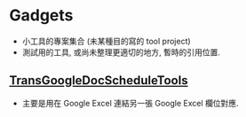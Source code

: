 # Gadgets

* 小工具的專案集合 (未某種目的寫的 tool project)
* 測試用的工具, 或尚未整理更適切的地方, 暫時的引用位置.

## [TransGoogleDocScheduleTools](./TransGoogleDocScheduleTools/README.md)

* 主要是用在 Google Excel 連結另一張 Google Excel 欄位對應.
